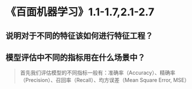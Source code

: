 # 《百面机器学习》1.1-1.7,2.1-2.7


## 说明对于不同的特征该如何进行特征工程？


## 模型评估中不同的指标用在什么场景中？

> 首先我们评估模型的不同指标一般有：准确率（Accuracy）、精确率（Precision）、召回率（Recall）、均方误差（Mean Square Error, MSE）
